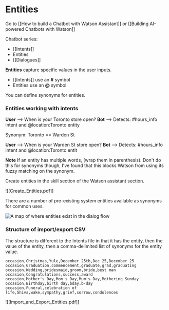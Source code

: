 # Entities 
Go to [[How to build a Chatbot with Watson Assistant]] or [[Building AI-powered Chatbots with Watson]]

Chatbot series:
- [[Intents]]
- Entities
- [[Dialogues]]

**Entities** capture specific values in the user inputs.

- [[Intents]] use an **#** symbol
- Entities use an **@** symbol

You can define synonyms for entities.

### Entities working with intents

**User** --> When is your Toronto store open?
**Bot** -->  Detects: \#hours_info intent and @location:Toronto entity

Synonym: Toronto == Warden St

**User** --> When is your Warden St store open?
**Bot** -->  Detects: \#hours_info intent and @location:Toronto entit

**Note** If an entity has multiple words, (wrap them in parenthesis). Don't do this for synonyms though, I've found that this blocks Watson from using its fuzzy matching on the synonym.

Create entities in the skill section of the Watson assistant section.

![[Create_Entities.pdf]]

There are a number of pre-existing system entities available as synonyms for common uses.

![A map of where entities exist in the dialog flow](https://i.imgur.com/7Dky1DE.png)

### Structure of import/export CSV

The structure is different to the Intents file in that it has the entity, then the value of the entity, then a comma-delimited list of synonyms for the entity value.

	occasion,Christmas,Yule,December 25th,Dec 25,December 25
	occasion,Graduation,commencement,graduate,grad,graduating
	occasion,Wedding,bridesmaid,groom,bride,best man
	occasion,Congratulations,success,award
	occasion,Mother's Day,Mom's Day,Mum's Day,Mothering Sunday
	occasion,Birthday,birth day,bday,b-day
	occasion,Funeral,celebration of life,Shiva,wake,sympathy,grief,sorrow,condolences
	
![[Import_and_Export_Entities.pdf]]
